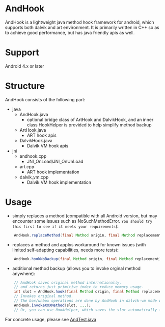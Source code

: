 # AndHook
AndHook is a lightweight java method hook framework for android, which supports both dalvik and art environment. It is primarily written in C++ so as to achieve good performance, but has java friendly apis as well.  

# Support
Android 4.x or later

# Structure
AndHook consists of the following part:  
- java
	- AndHook.java    
		- optional bridge class of ArtHook and DalvikHook, and an inner class HookHelper is provided to help simplify method backup
	- ArtHook.java    
		- ART hook apis
	- DalvikHook.java    
		- Dalvik VM hook apis  
- jni
	- andhook.cpp    
		- JNI_OnLoad/JNI_OnUnLoad
	- art.cpp    
		- ART hook implementation
	- dalvik_vm.cpp    
		- Dalvik VM hook implementation 

# Usage
- simply replaces a method (compatible with all Android version, but may encounter some issues such as NoSuchMethodError. `You should try this first to see if it meets your requirements`):
```java
	AndHook.replaceMethod(final Method origin, final Method replacement);
```
- replaces a method and applys workaround for known issues (with limited self-adapting capabilities, needs more tests):
```java
	AndHook.hookNoBackup(final Method origin, final Method replacement);
```
- additional method backup (allows you to invoke orginal method anywhere):
```java
	// AndHook saves original method internationally, 
	// and returns just primitive index to reduce memory usage.
	int slot = AndHook.hook(final Method origin, final Method replacement);
	// Invokes original method. 
	// The box/unbox operations are done by AndHook in dalvik-vm mode while JVM in art mode.
	AndHook.invokeXXXMethod(slot, ...);
	// Or, you can use HookHelper, which saves the slot automatically for you.
```
For concrete usage, please see [AndTest.java](https://github.com/rrrfff/AndHook/blob/master/java/src/apk/andhook/test/AndTest.java)